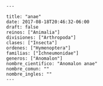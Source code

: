 
      ---

      title: "anae"
      date: 2017-08-18T20:46:32-06:00
      draft: false
      reinos: ["Animalia"]
      divisiones: ["Arthropoda"]
      clases: ["Insecta"]
      ordenes: ["Hymenoptera"]
      familias: ["Ichneumonidae"]
      generos: ["Anomalon"]
      nombre_cientifico: "Anomalon anae"
      nombre_comun: ""
      nombre_ingles: ""
      ---

      